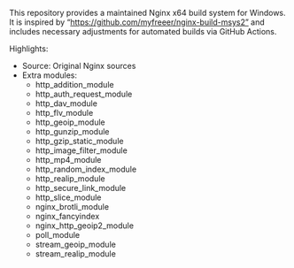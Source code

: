 This repository provides a maintained Nginx x64 build system for Windows. It is inspired by “https://github.com/myfreeer/nginx-build-msys2” and includes necessary adjustments for automated builds via GitHub Actions.

Highlights:

- Source: Original Nginx sources
- Extra modules:
  - http_addition_module
  - http_auth_request_module
  - http_dav_module
  - http_flv_module
  - http_geoip_module
  - http_gunzip_module
  - http_gzip_static_module
  - http_image_filter_module
  - http_mp4_module
  - http_random_index_module
  - http_realip_module
  - http_secure_link_module
  - http_slice_module
  - nginx_brotli_module
  - nginx_fancyindex
  - nginx_http_geoip2_module
  - poll_module
  - stream_geoip_module
  - stream_realip_module

